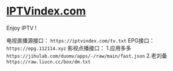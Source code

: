 # [IPTVindex.com](https://iptvindex.com/)
Enjoy IPTV !  

电视直播源接口：
`https://iptvindex.com/tv.txt`
EPG接口：
`https://epg.112114.xyz`
影视点播接口：
1.应用多多 `https://jihulab.com/duomv/apps/-/raw/main/fast.json`
2.老刘备 `https://raw.liucn.cc/box/dm.txt`
